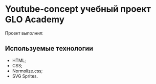# Youtube-concept учебный проект GLO Academy
Проект выполнил: 

## Используемые технологии
- HTML;
- CSS;
- Normolize.css;
- SVG Sprites.
